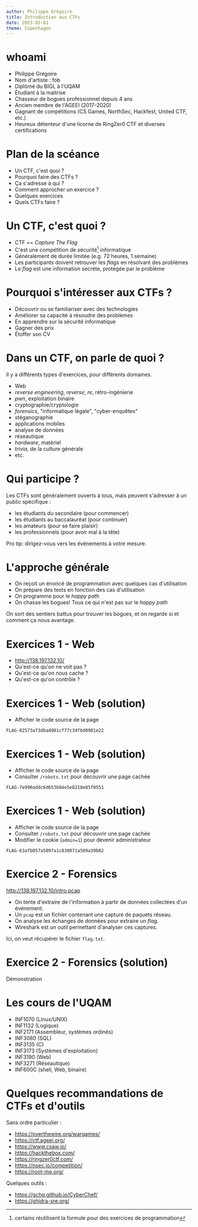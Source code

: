 ```yaml
---
author: Philippe Grégoire
title: Introduction aux CTFs
date: 2023-02-01
theme: Copenhagen
---
```


# whoami

- Philippe Grégoire
- Nom d'artiste : fob
- Diplômé du BIGL à l'UQAM
- Étudiant à la maitrise
- Chasseur de bogues professionnel depuis 4 ans
- Ancien membre de l'AGEEI (2017-2020)
- Gagnant de compétitions (CS Games, NorthSec, Hackfest, United CTF, etc.)
- Heureux détenteur d'une licorne de RingZer0 CTF et diverses certifications



# Plan de la scéance

- Un CTF, c'est quoi ?
- Pourquoi faire des CTFs ?
- Ça s'adresse à qui ?
- Comment approcher un exercice ?
- Quelques exercices
- Quels CTFs faire ?



# Un CTF, c'est quoi ?

- CTF == _Capture The Flag_
- C'est une compétition de sécurité[^1] informatique
- Généralement de durée limitée (e.g. 72 heures, 1 semaine)
- Les participants doivent retrouver les _flags_ en résolvant des problèmes
- Le _flag_ est une information secrète, protégée par le problème

[^1]: certains réutilisent la formule pour des exercices de programmation



# Pourquoi s'intéresser aux CTFs ?

- Découvrir ou se familiariser avec des technologies
- Améliorer sa capacité à résoudre des problèmes
- En apprendre sur la sécurité informatique
- Gagner des prix
- Étoffer son CV




# Dans un CTF, on parle de quoi ?

Il y a différents types d'exercices, pour différents domaines.

- Web
- _reverse engineering_, _reverse_, _re_, rétro-ingénierie
- _pwn_, exploitation binaire
- cryptographie/cryptologie
- _forensics_, "informatique légale", "cyber-enquêtes"
- stéganographie
- applications mobiles
- analyse de données
- réseautique
- _hardware_, matériel
- _trivia_, de la culture générale
- etc.



# Qui participe ?

Les CTFs sont généralement ouverts à tous, mais peuvent s'adresser à
un public spécifique :

- les étudiants du secondaire (pour commencer)
- les étudiants au baccalauréat (pour continuer)
- les amateurs (pour se faire plaisir)
- les professionnels (pour avoir mal à la tête)

Pro tip: dirigez-vous vers les événements à votre mesure.


# L'approche générale

- On reçoit un énoncé de programmation avec quelques cas d'utilisation
- On prépare des tests en fonction des cas d'utilisation
- On programme pour le _happy path_
- On chasse les bogues! Tous ce qui n'est pas sur le _happy path_

On sort des sentiers battus pour trouver les bogues, et on regarde si et comment ça nous avantage.



# Exercices 1 - Web

- http://138.197.132.10/
- Qu'est-ce qu'on ne voit pas ?
- Qu'est-ce qu'on nous cache ?
- Qu'est-ce qu'on contrôle ?

# Exercices 1 - Web (solution)

- Afficher le code source de la page

`FLAG-82573a73dba4901cf77c34f6d0981e22`

# Exercices 1 - Web (solution)

- Afficher le code source de la page
- Consulter `/robots.txt` pour découvrir une page cachée

`FLAG-7e990addc6d653b84e5e8218e85f0551`

# Exercices 1 - Web (solution)

- Afficher le code source de la page
- Consulter `/robots.txt` pour découvrir une page cachée
- Modifier le cookie (`admin=1`) pour devenir administrateur

`FLAG-63afb057a5097a1c830071a509a39b82`



# Exercice 2 - Forensics

http://138.197.132.10/intro.pcap

- On tente d'extraire de l'information à partir de données collectées d'un événement.
- Un `pcap` est un fichier contenant une capture de paquets réseau.
- On analyse les échanges de données pour extraire un _flag_.
- Wireshark est un outil permettant d'analyser ces captures.

Ici, on veut récupérer le fichier `flag.txt`.



# Exercice 2 - Forensics (solution)

Démonstration



# Les cours de l'UQAM

- INF1070 (Linux/UNIX)
- INF1132 (Logique)
- INF2171 (Assembleur, systèmes ordinés)
- INF3080 (SQL)
- INF3135 (C)
- INF3173 (Systèmes d'exploitation)
- INF3190 (Web)
- INF3271 (Réseautique)
- INF600C (shell, Web, binaire)


# Quelques recommandations de CTFs et d'outils

Sans ordre particulier :

- https://overthewire.org/wargames/
- https://ctf.ageei.org/
- https://www.csaw.io/
- https://hackthebox.com/
- https://ringzer0ctf.com/
- https://nsec.io/competition/
- https://root-me.org/

Quelques outils :

- https://gchq.github.io/CyberChef/
- https://ghidra-sre.org/
